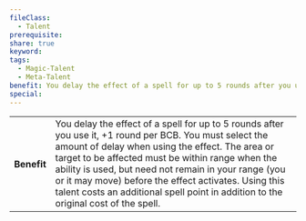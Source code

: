```yaml
---
fileClass:
  - Talent
prerequisite: 
share: true
keyword: 
tags:
  - Magic-Talent
  - Meta-Talent
benefit: You delay the effect of a spell for up to 5 rounds after you use it, +1 round per BCB. You must select the amount of delay when using the effect. The area or target to be affected must be within range when the ability is used, but need not remain in your range (you or it may move) before the effect activates. Using this talent costs an additional spell point in addition to the original cost of the spell.
special:
---
```

<p><span style="overflow-x: auto;"><table><tbody><tr><th>Benefit</th><td>You delay the effect of a spell for up to 5 rounds after you use it, +1 round per BCB. You must select the amount of delay when using the effect. The area or target to be affected must be within range when the ability is used, but need not remain in your range (you or it may move) before the effect activates. Using this talent costs an additional spell point in addition to the original cost of the spell.</td></tr></tbody></table></span></p>